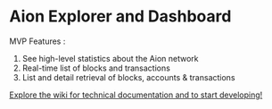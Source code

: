 # Aion Explorer and Dashboard

MVP Features :

1. See high-level statistics about the Aion network
2. Real-time list of blocks and transactions
3. List and detail retrieval of blocks, accounts & transactions

[Explore the wiki for technical documentation and to start developing!](https://github.com/aionnetwork/aion_explorer/wiki)
